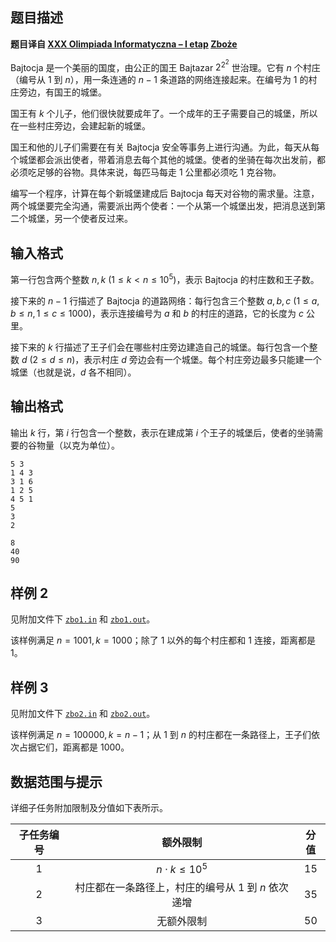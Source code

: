 ## 题目描述

**题目译自 [XXX Olimpiada Informatyczna – I etap](https://sio2.mimuw.edu.pl/c/oi30-1/dashboard/) [Zboże](https://sio2.mimuw.edu.pl/c/oi30-1/p/zbo/)**

Bajtocja 是一个美丽的国度，由公正的国王 Bajtazar $2^{2^2}$ 世治理。它有 $n$ 个村庄（编号从 $1$ 到 $n$），用一条连通的 $n-1$ 条道路的网络连接起来。在编号为 $1$ 的村庄旁边，有国王的城堡。

国王有 $k$ 个儿子，他们很快就要成年了。一个成年的王子需要自己的城堡，所以在一些村庄旁边，会建起新的城堡。

国王和他的儿子们需要在有关 Bajtocja 安全等事务上进行沟通。为此，每天从每个城堡都会派出使者，带着消息去每个其他的城堡。使者的坐骑在每次出发前，都必须吃足够的谷物。具体来说，每匹马每走 $1$ 公里都必须吃 $1$ 克谷物。

编写一个程序，计算在每个新城堡建成后 Bajtocja 每天对谷物的需求量。注意，两个城堡要完全沟通，需要派出两个使者：一个从第一个城堡出发，把消息送到第二个城堡，另一个使者反过来。

## 输入格式

第一行包含两个整数 $n,k\ (1 \leq k<n \leq 10^5)$，表示 Bajtocja 的村庄数和王子数。

接下来的 $n-1$ 行描述了 Bajtocja 的道路网络：每行包含三个整数 $a, b,c\ (1 \leq a, b \leq n, 1 \leq c \leq 1000)$，表示连接编号为 $a$ 和 $b$ 的村庄的道路，它的长度为 $c$ 公里。

接下来的 $k$ 行描述了王子们会在哪些村庄旁边建造自己的城堡。每行包含一个整数 $d\ (2 \leq d \leq n)$，表示村庄 $d$ 旁边会有一个城堡。每个村庄旁边最多只能建一个城堡（也就是说，$d$ 各不相同）。

## 输出格式

输出 $k$ 行，第 $i$ 行包含一个整数，表示在建成第 $i$ 个王子的城堡后，使者的坐骑需要的谷物量（以克为单位）。

```input1
5 3
1 4 3
3 1 6
1 2 5
4 5 1
5
3
2
```

```output1
8
40
90
```

## 样例 2

见附加文件下 [`zbo1.in`](file:zbo1.in) 和 [`zbo1.out`](file:zbo1.out)。

该样例满足 $n=1001, k=1000$；除了 $1$ 以外的每个村庄都和 $1$ 连接，距离都是 $1$。

## 样例 3

见附加文件下 [`zbo2.in`](file:zbo2.in) 和 [`zbo2.out`](file:zbo2.out)。

该样例满足 $n=100000, k=n-1$；从 $1$ 到 $n$ 的村庄都在一条路径上，王子们依次占据它们，距离都是 $1000$。

## 数据范围与提示

详细子任务附加限制及分值如下表所示。

| 子任务编号 | 额外限制 | 分值 |
| :---: | :--: | :---: |
| $1$ | $n \cdot k \leq 10^5$ | $15$ |
| $2$ | 村庄都在一条路径上，村庄的编号从 $1$ 到 $n$ 依次递增 | $35$ |
| $3$ | 无额外限制 | $50$ |

